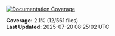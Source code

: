 <!-- Documentation Coverage Badge - Auto-generated by pre-commit hook -->
[![Documentation Coverage](https://img.shields.io/badge/Documentation%20Coverage-2.1%25-red?style=flat&logo=gitbook&logoColor=white)](./documentation-coverage-report.html)

**Coverage:** 2.1% (12/561 files)  
**Last Updated:** 2025-07-20 08:25:02 UTC
